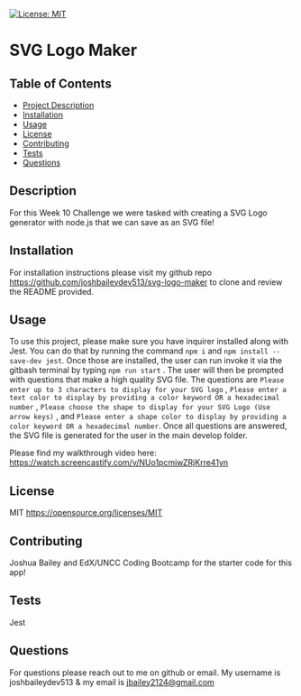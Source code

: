 [![License: MIT](https://img.shields.io/badge/License-MIT-yellow.svg)](https://opensource.org/licenses/MIT)
# SVG Logo Maker

## Table of Contents
- [Project Description](#description)
- [Installation](#installation)
- [Usage](#usage)
- [License](#license)
- [Contributing](#contributing)
- [Tests](#tests)
- [Questions](#questions)

## Description
For this Week 10 Challenge we were tasked with creating a SVG Logo generator with node.js that we can save as an SVG file! 

## Installation
For installation instructions please visit my github repo https://github.com/joshbaileydev513/svg-logo-maker to clone and review the README provided.

## Usage
To use this project, please make sure you have inquirer installed along with Jest. You can do that by running the command `npm i` and `npm install --save-dev jest`. Once those are installed, the user can run invoke it via the gitbash terminal by typing `npm run start` . The user will then be prompted with questions that make a high quality SVG file. The questions are `Please enter up to 3 characters to display for your SVG logo` , `Please enter a text color to display by providing a color keyword OR a hexadecimal number` , `Please choose the shape to display for your SVG Logo (Use arrow keys)` , and `Please enter a shape color to display by providing a color keyword OR a hexadecimal number`. Once all questions are answered, the SVG file is generated for the user in the main develop folder.

Please find my walkthrough video here: https://watch.screencastify.com/v/NUo1pcmiwZRjKrre41yn 

## License
MIT
https://opensource.org/licenses/MIT

## Contributing
Joshua Bailey and EdX/UNCC Coding Bootcamp for the starter code for this app!

## Tests
Jest

## Questions
For questions please reach out to me on github or email. My username is joshbaileydev513 & my email is jbailey2124@gmail.com
